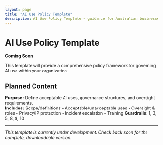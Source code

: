 ```yaml
---
layout: page
title: "AI Use Policy Template"
description: AI Use Policy Template - guidance for Australian businesses.
---
```


# AI Use Policy Template

**Coming Soon**

This template will provide a comprehensive policy framework for governing AI use within your organization.

## Planned Content

**Purpose:** Define acceptable AI uses, governance structures, and oversight requirements.  
**Includes:** Scope/definitions - Acceptable/unacceptable uses - Oversight & roles - Privacy/IP protection - Incident escalation - Training
**Guardrails:** 1, 3, 5, 8, 9, 10

---

*This template is currently under development. Check back soon for the complete, downloadable version.*
